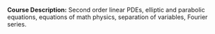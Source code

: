 **Course Description:** Second order linear PDEs, elliptic and parabolic equations, equations of math physics, separation of variables, Fourier series.